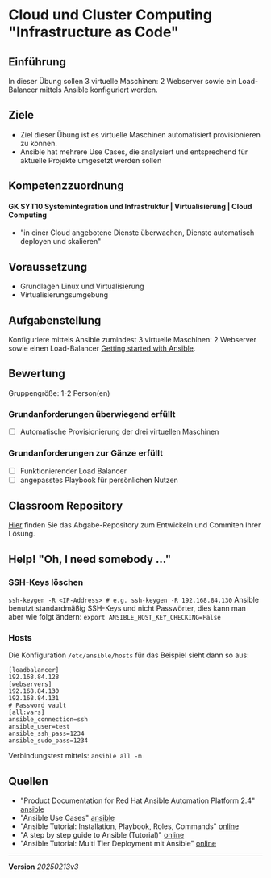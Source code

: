 # Cloud und Cluster Computing "Infrastructure as Code"

## Einführung
In dieser Übung sollen 3 virtuelle Maschinen: 2 Webserver sowie ein Load-Balancer mittels Ansible konfiguriert werden.

## Ziele
- Ziel dieser Übung ist es virtuelle Maschinen automatisiert provisionieren zu können.
- Ansible hat mehrere Use Cases, die analysiert und entsprechend für aktuelle Projekte umgesetzt werden sollen

## Kompetenzzuordnung

#### GK SYT10 Systemintegration und Infrastruktur | Virtualisierung | Cloud Computing
- "in einer Cloud angebotene Dienste überwachen, Dienste automatisch deployen und skalieren"

## Voraussetzung
* Grundlagen Linux und Virtualisierung
* Virtualisierungsumgebung

## Aufgabenstellung

Konfiguriere mittels Ansible zumindest 3 virtuelle Maschinen: 2 Webserver sowie einen Load-Balancer [Getting started with Ansible](https://docs.ansible.com/ansible/latest/getting_started/index.html). 

## Bewertung

Gruppengröße: 1-2 Person(en)

### Grundanforderungen überwiegend erfüllt

 - [ ] Automatische Provisionierung der drei virtuellen Maschinen

### Grundanforderungen zur Gänze erfüllt

 - [ ] Funktionierender Load Balancer
 - [ ] angepasstes Playbook für persönlichen Nutzen

## Classroom Repository

[Hier](https://classroom.github.com/a/Y3Np2Yby) finden Sie das Abgabe-Repository zum Entwickeln und Commiten Ihrer Lösung.

## Help! "Oh, I need somebody ..."

### SSH-Keys löschen
`ssh-keygen -R <IP-Address> # e.g. ssh-keygen -R 192.168.84.130`
Ansible benutzt standardmäßig SSH-Keys und nicht Passwörter, dies kann man aber wie folgt ändern:
`export ANSIBLE_HOST_KEY_CHECKING=False`

### Hosts
Die Konfiguration `/etc/ansible/hosts` für das Beispiel sieht dann so aus:
```
[loadbalancer]
192.168.84.128
[webservers]
192.168.84.130
192.168.84.131
# Password vault
[all:vars]
ansible_connection=ssh
ansible_user=test
ansible_ssh_pass=1234
ansible_sudo_pass=1234
```
Verbindungstest mittels: `ansible all -m`

## Quellen
- "Product Documentation for Red Hat Ansible Automation Platform 2.4" [ansible](https://access.redhat.com/documentation/en-us/red_hat_ansible_automation_platform/2.4)
- "Ansible Use Cases" [ansible](https://www.redhat.com/en/technologies/management/ansible/use-cases)
- "Ansible Tutorial: Installation, Playbook, Roles, Commands" [online](https://www.guru99.com/ansible-tutorial.html)
- "A step by step guide to Ansible (Tutorial)" [online](https://www.ssdnodes.com/blog/step-by-step-ansible-guide/)
- "Ansible Tutorial: Multi Tier Deployment mit Ansible" [online](https://entwickler.de/devops/ansible-tutorial-multi-tier-deployment-mit-ansible/)

---
**Version** *20250213v3*

